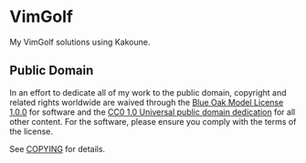 # VimGolf

My VimGolf solutions using Kakoune.

## Public Domain

In an effort to dedicate all of my work to the public domain, copyright and
related rights worldwide are waived through the [Blue Oak Model License
1.0.0](https://blueoakcouncil.org/license/1.0.0) for software and the [CC0 1.0
Universal public domain
dedication](https://creativecommons.org/publicdomain/zero/1.0/) for all other
content. For the software, please ensure you comply with the terms of the
license.

See [COPYING](./COPYING) for details.
